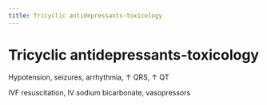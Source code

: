 ```yaml
---
title: Tricyclic antidepressants-toxicology
---
```

# Tricyclic antidepressants-toxicology

Hypotension, seizures, arrhythmia, ↑ QRS, ↑ QT

IVF resuscitation, IV sodium bicarbonate, vasopressors
